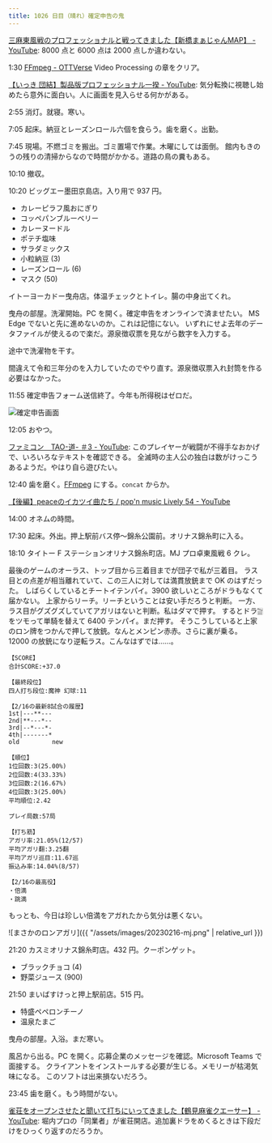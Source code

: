 ```yaml
---
title: 1026 日目（晴れ）確定申告の鬼
---
```


[三麻東風戦のプロフェッショナルと戦ってきました【新橋まぁじゃんMAP】 - YouTube](https://www.youtube.com/watch?v=p3C8MwHkLJA):
8000 点と 6000 点は 2000 点しか違わない。

1:30 [FFmpeg - OTTVerse](https://ottverse.com/what-is-ffmpeg-installation-use-cases/)
Video Processing の章をクリア。

[【いっき 団結】製品版プロフェッショナル一揆 - YouTube](https://www.youtube.com/watch?v=IAqd27B3gZs):
気分転換に視聴し始めたら意外に面白い。人に画面を見入らせる何かがある。

2:55 消灯。就寝。寒い。

7:05 起床。納豆とレーズンロール六個を食らう。歯を磨く。出勤。

7:45 現場。不燃ゴミを搬出。ゴミ置場で作業。木曜にしては面倒。
館内もきのうの残りの清掃からなので時間がかかる。道路の鳥の糞もある。

10:10 撤収。

10:20 ビッグエー墨田京島店。入り用で 937 円。

* カレーピラフ風おにぎり
* コッペパンブルーベリー
* カレーヌードル
* ポテチ塩味
* サラダミックス
* 小粒納豆 (3)
* レーズンロール (6)
* マスク (50)

イトーヨーカドー曳舟店。体温チェックとトイレ。腸の中身出てくれ。

曳舟の部屋。洗濯開始。PC を開く。確定申告をオンラインで済ませたい。
MS Edge でないと先に進めないのか。これは記憶にない。
いずれにせよ去年のデータファイルが使えるので楽だ。源泉徴収票を見ながら数字を入力する。

途中で洗濯物を干す。

間違えて令和三年分のを入力していたのでやり直す。源泉徴収票入れ封筒を作る必要はなかった。

11:55 確定申告フォーム送信終了。今年も所得税はゼロだ。

![確定申告画面](https://pbs.twimg.com/media/FpDnIZWagAAM22K?format=png&name=small)

12:05 おやつ。

[ファミコン　TAO-道- ＃3 - YouTube](https://www.youtube.com/watch?v=9iu3TpEis5k):
このプレイヤーが戦闘が不得手なおかげで、いろいろなテキストを確認できる。
全滅時の主人公の独白は数がけっこうあるようだ。やはり自ら遊びたい。

12:40 歯を磨く。[FFmpeg] にする。`concat` からか。

[【後編】peaceのイカツイ曲たち / pop'n music Lively 54 - YouTube](https://www.youtube.com/watch?v=J61EIp_LfLc)

14:00 オネムの時間。

17:30 起床。外出。押上駅前バス停～錦糸公園前。オリナス錦糸町に入る。

18:10 タイトー F ステーションオリナス錦糸町店。MJ プロ卓東風戦 6 クレ。

最後のゲームのオーラス、トップ目から三着目までが団子で私が三着目。
ラス目との点差が相当離れていて、この三人に対しては満貫放銃まで OK のはずだった。
しばらくしているとチートイテンパイ。3900 欲しいところがドラもなくて届かない。
上家からリーチ。リーチということは安い手だろうと判断。
一方、ラス目がグズグズしていてアガリはないと判断。私はダマで押す。
するとドラ🀟をツモって単騎を替えて 6400 テンパイ。まだ押す。
そうこうしていると上家のロン牌をつかんで押して放銃。なんとメンピン赤赤。さらに裏が乗る。
12000 の放銃になり逆転ラス。こんなはずでは……。

```text
【SCORE】
合計SCORE:+37.0

【最終段位】
四人打ち段位:魔神 幻球:11

【2/16の最新8試合の履歴】
1st|---**---
2nd|**---*--
3rd|--*---*-
4th|-------*
old         new

【順位】
1位回数:3(25.00%)
2位回数:4(33.33%)
3位回数:2(16.67%)
4位回数:3(25.00%)
平均順位:2.42

プレイ局数:57局

【打ち筋】
アガリ率:21.05%(12/57)
平均アガリ翻:3.25翻
平均アガリ巡目:11.67巡
振込み率:14.04%(8/57)

【2/16の最高役】
・倍満
・跳満
```

もっとも、今日は珍しい倍満をアガれたから気分は悪くない。

![まさかのロンアガリ]({{ "/assets/images/20230216-mj.png" | relative_url }})

21:20 カスミオリナス錦糸町店。432 円。クーポンゲット。

* ブラックチョコ (4)
* 野菜ジュース (900)

21:50 まいばすけっと押上駅前店。515 円。

* 特盛ペペロンチーノ
* 温泉たまご

曳舟の部屋。入浴。まだ寒い。

風呂から出る。PC を開く。応募企業のメッセージを確認。Microsoft Teams で面接する。
クライアントをインストールする必要が生じる。メモリーが枯渇気味になる。
このソフトは出来損ないだろう。

23:45 歯を磨く。もう時間がない。

[雀荘をオープンさせたと聞いて打ちにいってきました【鶴見麻雀クエーサー】 - YouTube](https://www.youtube.com/watch?v=SjNYMookwzQ):
堀内プロの「同業者」が雀荘開店。追加裏ドラをめくるときは下段だけをひっくり返すのだろうか。

[FFmpeg]: <https://ffmpeg.org/ffmpeg.html>
